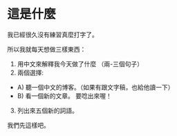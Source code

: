 # 這是什麼

我已經很久沒有練習真麼打字了。

所以我就每天想做三樣東西：

1. 用中文來解釋我今天做了什麼 （兩-三個句子）
2. 兩個選擇: 
  - A) 聽一個中文的博客。（如果有跟文字稿，也給他讀一下）
  - B) 看一個新的文章。 要唸出來喔！
3. 列出來五個新的詞語。


我們先這樣吧。
